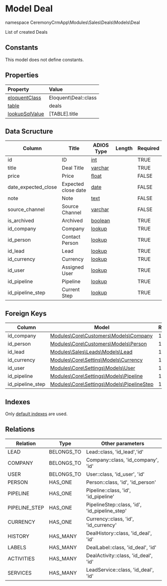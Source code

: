 # Model Deal

namespace CeremonyCrmApp\Modules\Sales\Deals\Models\Deal

List of created Deals

## Constants

This model does not define constants.

## Properties

| Property                                                                                 | Value                |
| :--------------------------------------------------------------------------------------- | :------------------- |
| [eloquentClass](https://docs.wai.blue/adios-framework/models/properties#eloquentClass)   | Eloquent\Deal::class |
| [table](https://docs.wai.blue/adios-framework/models/properties#table)                   | deals                |
| [lookupSqlValue](https://docs.wai.blue/adios-framework/models/properties#lookupSqlValue) | [TABLE].title        |

## Data Scructure

| Column              | Title               | ADIOS Type                                                                 | Length | Required |
| ------------------- | ------------------- | -------------------------------------------------------------------------- | ------ | -------- |
| id                  | ID                  | [int](https://docs.wai.blue/adios-framework/models/attributes#int)         |        | TRUE     |
| title               | Deal Title          | [varchar](https://docs.wai.blue/adios-framework/models/attributes#varchar) |        | TRUE     |
| price               | Price               | [float](https://docs.wai.blue/adios-framework/models/attributes#float)     |        | FALSE    |
| date_expected_close | Expected close date | [date](https://docs.wai.blue/adios-framework/models/attributes#date)       |        | FALSE    |
| note                | Note                | [text](https://docs.wai.blue/adios-framework/models/attributes#text)       |        | FALSE    |
| source_channel      | Source Channel      | [varchar](https://docs.wai.blue/adios-framework/models/attributes#varchar) |        | FALSE    |
| is_archived         | Archived            | [boolean](https://docs.wai.blue/adios-framework/models/attributes#boolean) |        | TRUE     |
| id_company          | Company             | [lookup](https://docs.wai.blue/adios-framework/models/attributes#lookup)   |        | TRUE     |
| id_person           | Contact Person      | [lookup](https://docs.wai.blue/adios-framework/models/attributes#lookup)   |        | TRUE     |
| id_lead             | Lead                | [lookup](https://docs.wai.blue/adios-framework/models/attributes#lookup)   |        | TRUE     |
| id_currency         | Currency            | [lookup](https://docs.wai.blue/adios-framework/models/attributes#lookup)   |        | TRUE     |
| id_user             | Assigned User       | [lookup](https://docs.wai.blue/adios-framework/models/attributes#lookup)   |        | TRUE     |
| id_pipeline         | Pipeline            | [lookup](https://docs.wai.blue/adios-framework/models/attributes#lookup)   |        | TRUE     |
| id_pipeline_step    | Current Step        | [lookup](https://docs.wai.blue/adios-framework/models/attributes#lookup)   |        | TRUE     |

## Foreign Keys

| Column           | Model                                                                                       | Relation | OnUpdate | OnDelete |
| ---------------- | ------------------------------------------------------------------------------------------- | -------- | -------- | -------- |
| id_company       | [Modules\Core\Customers\Models\Company](../../../core/customers/models/company)          | 1:1      | Cascade  | Restrict |
| id_person        | [Modules\Core\Customers\Models\Person](../../../core/customers/models/person)            | 1:1      | Cascade  | Restrict |
| id_lead          | [Modules\Sales\Leads\Models\Lead](../../leads/models/lead)                              | 1:1      | Cascade  | Restrict |
| id_currency      | [Modules\Core\Settins\Models\Currency](../../../core/settings/models/currency)           | 1:1      | Cascade  | Restrict |
| id_user          | [Modules\Core\Settings\Models\User](../../../core/settings/models/user)                  | 1:1      | Cascade  | Restrict |
| id_pipeline      | [Modules\Core\Settings\Models\Pipeline](../../../core/settings/models/pipeline)          | 1:1      | Cascade  | Restrict |
| id_pipeline_step | [Modules\Core\Settings\Models\PipelineStep](../../../core/settings/models/pipeline-step) | 1:1      | Cascade  | Restrict |

## Indexes

Only [default indexes](https://docs.wai.blue/adios-framework/default-indexes) are used.

## Relations

| Relation      | Type       | Other parameters                              |
| ------------- | ---------- | --------------------------------------------- |
| LEAD          | BELONGS_TO | Lead::class, 'id_lead','id'                   |
| COMPANY       | BELONGS_TO | Company::class, 'id_company', 'id'            |
| USER          | BELONGS_TO | User::class, 'id_user', 'id'                  |
| PERSON        | HAS_ONE    | Person::class, 'id', 'id_person'              |
| PIPELINE      | HAS_ONE    | Pipeline::class, 'id', 'id_pipeline'          |
| PIPELINE_STEP | HAS_ONE    | PipelineStep::class, 'id', 'id_pipeline_step' |
| CURRENCY      | HAS_ONE    | Currency::class, 'id', 'id_currency'          |
| HISTORY       | HAS_MANY   | DealHistory::class, 'id_deal', 'id'           |
| LABELS        | HAS_MANY   | DealLabel::class, 'id_deal', 'id'             |
| ACTIVITIES    | HAS_MANY   | DealActivity::class, 'id_deal', 'id'          |
| SERVICES      | HAS_MANY   | LeadService::class, 'id_deal', 'id'           |
